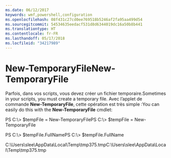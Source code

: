 ```yaml
---
ms.date: 06/12/2017
keywords: wmf,powershell,configuration
ms.openlocfilehash: 08f431c27cd0ee769518b5246af2fa95aa499d54
ms.sourcegitcommit: 54534635eedacf531d8d6344019dc16a50b8b441
ms.translationtype: HT
ms.contentlocale: fr-FR
ms.lasthandoff: 05/17/2018
ms.locfileid: "34217989"
---
```

# <a name="new-temporaryfile"></a><span data-ttu-id="c1284-102">New-TemporaryFile</span><span class="sxs-lookup"><span data-stu-id="c1284-102">New-TemporaryFile</span></span>
<span data-ttu-id="c1284-103">Parfois, dans vos scripts, vous devez créer un fichier temporaire.</span><span class="sxs-lookup"><span data-stu-id="c1284-103">Sometimes in your scripts, you must create a temporary file.</span></span> <span data-ttu-id="c1284-104">Avec l’applet de commande **New-TemporaryFile**, cette opération est très simple :</span><span class="sxs-lookup"><span data-stu-id="c1284-104">You can easily do this with the **New-TemporaryFile** cmdlet:</span></span>

<span data-ttu-id="c1284-105">PS C:\\&gt; $tempFile = New-TemporaryFile</span><span class="sxs-lookup"><span data-stu-id="c1284-105">PS C:\\&gt; $tempFile = New-TemporaryFile</span></span>

<span data-ttu-id="c1284-106">PS C:\\&gt; $tempFile.FullName</span><span class="sxs-lookup"><span data-stu-id="c1284-106">PS C:\\&gt; $tempFile.FullName</span></span>

<span data-ttu-id="c1284-107">C:\\Users\\slee\\AppData\\Local\\Temp\\tmp375.tmp</span><span class="sxs-lookup"><span data-stu-id="c1284-107">C:\\Users\\slee\\AppData\\Local\\Temp\\tmp375.tmp</span></span>
